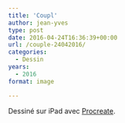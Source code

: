 ```yaml
---
title: 'Coupl'
author: jean-yves
type: post
date: 2016-04-24T16:36:39+00:00
url: /couple-24042016/
categories:
  - Dessin
years:
  - 2016
format: image

---
```

Dessiné sur iPad avec [Procreate](https://procreate.com/).
